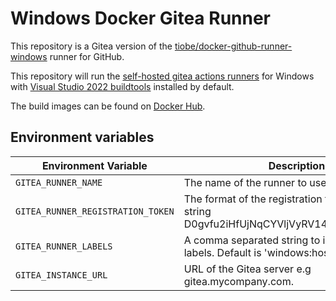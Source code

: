 # Windows Docker Gitea Runner

This repository is a Gitea version of the [tiobe/docker-github-runner-windows](https://github.com/tiobe/docker-github-runner-windows) runner for GitHub. 

This repository will run the [self-hosted gitea actions runners](https://gitea.com/gitea/act_runner) for Windows with [Visual Studio 2022 buildtools](https://community.chocolatey.org/packages/visualstudio2022buildtools) installed by default.

The build images can be found on [Docker Hub](https://hub.docker.com/r/fidarit/gitea-runner-windows).

## Environment variables

| Environment Variable              | Description                                                                                                                                                                                                                                                                                   |
| --------------------------------- | ------------------------------------------------------------------------------------------------- |
| `GITEA_RUNNER_NAME`               | The name of the runner to use.                                                                    |
| `GITEA_RUNNER_REGISTRATION_TOKEN` | The format of the registration token is a random string D0gvfu2iHfUjNqCYVljVyRV14fISpJxxxxxxxxxx. |
| `GITEA_RUNNER_LABELS`             | A comma separated string to indicate the labels. Default is 'windows:host'                        |
| `GITEA_INSTANCE_URL`              | URL of the Gitea server e.g gitea.mycompany.com.                                                  |

